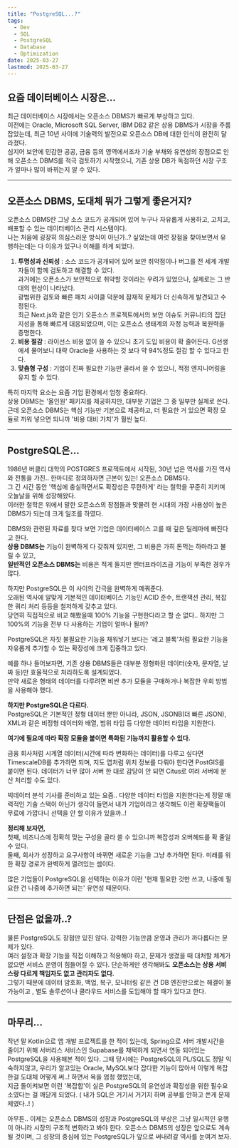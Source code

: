 ```yaml
---
title: "PostgreSQL...?"
tags:
  - Dev
  - SQL
  - PostgreSQL
  - Database
  - Optimization
date: 2025-03-27
lastmod: 2025-03-27
---
```


## 요즘 데이터베이스 시장은...

최근 데이터베이스 시장에서는 오픈소스 DBMS가 빠르게 부상하고 있다.  
이전에는 Oracle, Microsoft SQL Server, IBM DB2 같은 상용 DBMS가 시장을 주름잡았는데, 최근 10년 사이에 기술력의 발전으로 오픈소스 DB에 대한 인식이 완전히 달라졌다.  
심지어 보안에 민감한 공공, 금융 등의 영역에서조차 기술 부채와 유연성의 장점으로 인해 오픈소스 DBMS를 적극 검토하기 시작했으니, 기존 상용 DB가 독점하던 시장 구조가 얼마나 많이 바뀌는지 알 수 있다.

---

## 오픈소스 DBMS, 도대체 뭐가 그렇게 좋은거지?

오픈소스 DBMS란 그냥 소스 코드가 공개되어 있어 누구나 자유롭게 사용하고, 고치고, 배포할 수 있는 데이터베이스 관리 시스템이다.  
나는 처음에 굉장히 의심스러운 방식이 아닌가..? 싶었는데 여럿 장점을 찾아보면서 유행하는데는 다 이유가 있구나 이해를 하게 되었다.

1. **투명성과 신뢰성** : 소스 코드가 공개되어 있어 보안 취약점이나 버그를 전 세계 개발자들이 함께 검토하고 해결할 수 있다.  
   과거에는 오픈소스가 보안적으로 취약할 것이라는 우려가 있었으나, 실제로는 그 반대의 현상이 나타났다.  
   광범위한 검토와 빠른 패치 사이클 덕분에 잠재적 문제가 더 신속하게 발견되고 수정된다.  
   최근 Next.js와 같은 인기 오픈소스 프로젝트에서의 보안 이슈도 커뮤니티의 집단 지성을 통해 빠르게 대응되었으며, 이는 오픈소스 생태계의 자정 능력과 복원력을 증명한다.
2. **비용 절감** : 라이선스 비용 없이 쓸 수 있으니 초기 도입 비용이 확 줄어든다. G선생에세 물어보니 대략 Oracle을 사용하는 것 보다 약 94%정도 절감 할 수 있다고 한다.
3. **맞춤형 구성** : 기업이 진짜 필요한 기능만 골라서 쓸 수 있으니, 적정 엔지니어링을 유지 할 수 있다.

특히 마지막 요소는 요즘 기업 환경에서 엄청 중요하다.  
상용 DBMS는 '올인원' 패키지를 제공하지만, 대부분 기업은 그 중 일부만 실제로 쓴다.  
근데 오픈소스 DBMS는 핵심 기능만 기본으로 제공하고, 더 필요한 거 있으면 확장 모듈로 끼워 넣으면 되니까 '비용 대비 가치'가 훨씬 높다.

---

## PostgreSQL은…

1986년 버클리 대학의 POSTGRES 프로젝트에서 시작된, 30년 넘은 역사를 가진 역사와 전통을 가진.. 한마디로 정의하자면 근본이 있는! 오픈소스 DBMS다.  
그 긴 시간 동안 '핵심에 충실하면서도 확장성은 무한하게' 라는 철학을 꾸준히 지키며 오늘날을 위해 성장해왔다.  
이러한 철학은 위에서 말한 오픈소스의 장점들과 맞물려 현 시대의 가장 사용성이 높은 DBMS가 되는데 크게 일조를 하였다.

DBMS와 관련된 자료를 찾다 보면 기업은 데이터베이스 고를 때 깊은 딜레마에 빠진다고 한다.  
**상용 DBMS는** 기능이 완벽하게 다 갖춰져 있지만, 그 비용은 가히 돈먹는 하마라고 불릴 수 있고,  
**일반적인 오픈소스 DBMS는** 비용은 적게 들지만 엔터프라이즈급 기능이 부족한 경우가 많다.

하지만 PostgreSQL은 이 사이의 간극을 완벽하게 메꿔준다.  
오래된 역사에 알맞게 기본적인 데이터베이스 기능인 ACID 준수, 트랜잭션 관리, 복잡한 쿼리 처리 등등을 철저하게 갖추고 있다.  
당연히 직접적으로 비교 해봤을때 100% 기능을 구현한다라고 할 순 없다.. 하지만 그 100%의 기능을 전부 다 사용하는 기업이 얼마나 될까?

PostgreSQL은 자칫 불필요한 기능을 채워넣기 보다는 '레고 블록'처럼 필요한 기능을 자유롭게 추가할 수 있는 확장성에 크게 집중하고 있다.

예를 하나 들어보자면, 기존 상용 DBMS들은 대부분 정형화된 데이터(숫자, 문자열, 날짜 등)만 효율적으로 처리하도록 설계되었다.  
만약 새로운 형태의 데이터를 다루려면 비싼 추가 모듈을 구매하거나 복잡한 우회 방법을 사용해야 했다.

**하지만 PostgreSQL은 다르다.**  
PostgreSQL은 기본적인 정형 데이터 뿐만 아니라, JSON, JSONB(더 빠른 JSON), XML과 같은 비정형 데이터와 배열, 범위 타입 등 다양한 데이터 타입을 지원한다.

**여기에 필요에 따라 확장 모듈을 붙이면 특화된 기능까지 활용할 수 있다.**

금융 회사처럼 시계열 데이터(시간에 따라 변화하는 데이터)를 다루고 싶다면 TimescaleDB를 추가하면 되며, 지도 앱처럼 위치 정보를 다뤄야 한다면 PostGIS를 붙이면 된다. 데이터가 너무 많아 서버 한 대로 감당이 안 되면 Citus로 여러 서버에 분산 처리할 수도 있다.

빅데이터 분석 기사를 준비하고 있는 요즘.. 다양한 데이터 타입을 지원한다는게 정말 매력적인 기술 스택이 아닌가 생각이 들면서 내가 기업이라고 생각해도 이런 확장팩들이 무료에 가깝다니 선택을 안 할 이유가 있을까..!

**정리해 보자면,**  
첫째, 비즈니스에 정확히 맞는 구성을 골라 쓸 수 있으니까 복잡성과 오버헤드를 확 줄일 수 있다.  
둘째, 회사가 성장하고 요구사항이 바뀌면 새로운 기능을 그냥 추가하면 된다. 미래를 위한 확장 경로가 완벽하게 열려있는 셈이다.

많은 기업들이 PostgreSQL을 선택하는 이유가 이런 '현재 필요한 것만 쓰고, 나중에 필요한 건 나중에 추가하면 되는' 유연성 때문이다.

---

## 단점은 없을까..?

물론 PostgreSQL도 장점만 있진 않다. 강력한 기능만큼 운영과 관리가 까다롭다는 문제가 있다.  
여러 설정과 확장 기능을 직접 이해하고 적용해야 하고, 문제가 생겼을 때 대처할 체계가 없으면 서비스 운영이 힘들어질 수 있다.
단순하게만 생각해봐도 **오픈소스는 상용 서비스랑 다르게 책임자도 없고 관리자도 없다.**  
그렇기 때문에 데이터 암호화, 백업, 복구, 모니터링 같은 건 DB 엔진만으로는 해결이 불가능이고 , 별도 솔루션이나 클라우드 서비스를 도입해야 할 때가 있다고 한다.

---

## 마무리…

작년 말 Kotlin으로 앱 개발 프로젝트를 한 적이 있는데, Spring으로 서버 개발시간을 줄이기 위해 서버리스 서비스인 Supabase를 채택하게 되면서 연동 되어있는 PostgreSQL을 사용해본 적이 있다.
그때 당시에는 PostgreSQL의 PL/SQL도 정말 익숙하지않고, 우리가 알고있는 Oracle, MySQL보다 잡다한 기능이 많아서 이렇게 복잡한걸 도대체 어떻게 써..! 하면서 욕을 엄청 했었는데,  
지금 돌이켜보면 이런 '복잡함'이 실은 PostgreSQL의 유연성과 확장성을 위한 필수요소였다는 걸 깨닫게 되었다. ( 내가 SQL은 거기서 거기지 하며 공부를 안하고 쓴게 문제제였다..! )

아무튼.. 이제는 오픈소스 DBMS의 성장과 PostgreSQL의 부상은 그냥 일시적인 유행이 아니라 시장의 구조적 변화라고 봐야 한다.
오픈소스 DBMS의 성장은 앞으로도 계속될 것이며, 그 성장의 중심에 있는 PostgreSQL가 앞으로 써내려갈 역사를 눈여겨 보자.
